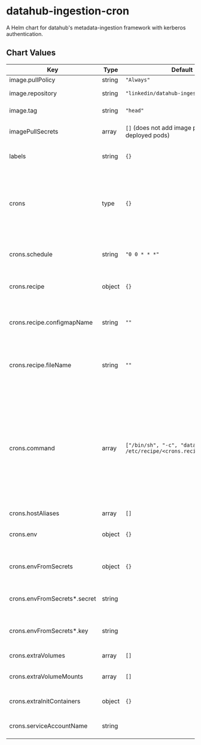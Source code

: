 datahub-ingestion-cron
================
A Helm chart for datahub's metadata-ingestion framework with kerberos authentication.

## Chart Values

| Key | Type | Default | Description |
|-----|------|---------|-------------|
| image.pullPolicy | string | `"Always"` | Image pull policy |
| image.repository | string | `"linkedin/datahub-ingestion"` | DataHub Ingestion image repository |
| image.tag | string | `"head"` | DataHub Ingestion image tag |
| imagePullSecrets | array | `[]` (does not add image pull secrets to deployed pods) | Docker registry secret names as an array |
| labels | string | `{}` | Metadata labels to be added to each crawling cron job |
| crons | type | `{}` | A map of crawling parameters per different technology being crawler, the key in the object will be used as the name for the new cron job |
| crons.schedule | string | `"0 0 * * *"` | Cron expression (default is daily at midnight) for crawler jobs |
| crons.recipe | object | `{}` | Recipe configuration to be executed (required) |
| crons.recipe.configmapName | string | `""` | Name of configmap to be mounted containing recipe to be executed |
| crons.recipe.fileName | string | `""` | Name of property within configMap referenced by `recipe.configName` with the concrete recipe definition |
| crons.command | array | `["/bin/sh", "-c", "datahub ingest -c /etc/recipe/<crons.recipe.fileName>"]` | Array of strings denoting the crawling command to be invoked in the cron job. By default it will execute the recipe defined in the `crons.recipe` object. Cron crawling customization is possible by having extra volumes with custom logic to be executed. |
| crons.hostAliases | array | `[]` | host aliases |
| crons.env | object | `{}` | Environment variables to add to the cronjob container |
| crons.envFromSecrets | object | `{}` | Environment variables from secrets to the cronjob container |
| crons.envFromSecrets*.secret | string | | secretKeyRef.name used for environment variable |
| crons.envFromSecrets*.key | string | | secretKeyRef.key used for environment variable |
| crons.extraVolumes | array | `[]` | Additional volumes to add to the pods |
| crons.extraVolumeMounts | array | `[]` | Additional volume mounts to add to the pods |
| crons.extraInitContainers | object | `{}` | Init containers to add to the cronjob container |
| crons.serviceAccountName | string | | Service account name used for the cronjob container |
